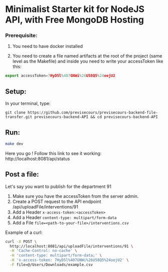 # Minimalist Starter kit for **NodeJS** API, with Free MongoDB Hosting

### Prerequisite:
1. You need to have docker installed  

2. You need to create a file named artifacts at the root of the project (same level as the Makefile) and inside you need to write your accessToken like this:  
```javascript
export accessToken=7HyD5l%407GNWi%26U58Q5%24oejU2
```


## Setup:
In your terminal, type:  
```
git clone https://github.com/previsecours/previsecours-backend-file-transfer.git previsecours-backend-API && cd previsecours-backend-API
```  

## Run:  
```bash
make dev
```  

Here you go ! Follow this link to see it working: http://localhost:8081/api/status  


## Post a file:
Let's say you want to publish for the department 91  
1. Make sure you have the accessToken from the server admin.  
2. Create a POST request to the API endpoint /api/uploadFile/interventions/91  
3. Add a Header ``` x-access-token:<accessToken> ```  
4. Add a Header ``` content-type: multipart/form-data ```  
5. Add a File ``` file=<path-to-your-file>/interventions.csv ```  


Example of a curl:  
```bash  
curl -X POST \
  http://localhost:8081/api/uploadFile/interventions/91 \
  -H 'Cache-Control: no-cache' \
  -H 'content-type: multipart/form-data;' \
  -H 'x-access-token: 7HyD5l%407GNWi%26U58Q5%24oejU2' \
  -F file=@/Users/Downloads/example.csv
```
